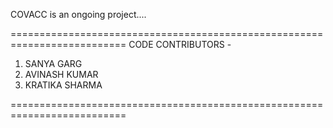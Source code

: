 COVACC is an ongoing project....

==========================================================================
CODE CONTRIBUTORS - 
<ol>
  <li>SANYA GARG</li>
  <li>AVINASH KUMAR</li>
  <li>KRATIKA SHARMA</li>
 </ol>

==========================================================================
